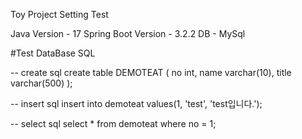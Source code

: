 Toy Project Setting Test

Java Version - 17
Spring Boot Version - 3.2.2
DB - MySql

#Test DataBase SQL

-- create sql
create table DEMOTEAT (
no int,
name varchar(10),
title varchar(500)
);

-- insert sql
insert into demoteat values(1, 'test', 'test입니다.');

-- select sql
select * from demoteat where no = 1;
